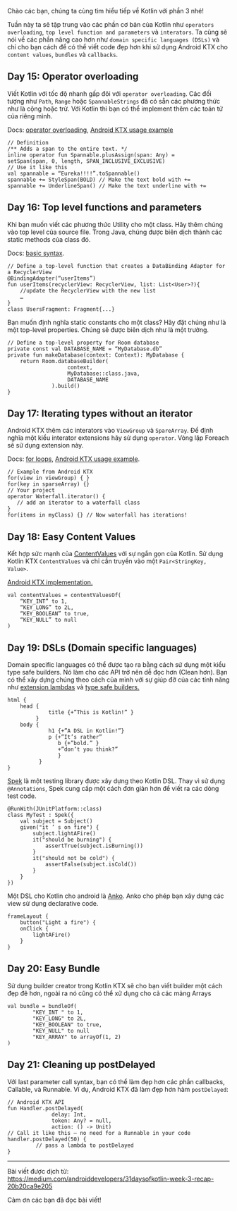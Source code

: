 Chào các bạn, chúng ta cùng tìm hiểu tiếp về Kotlin với phần 3 nhé!

Tuần này ta sẽ tập trung vào các phần cơ bản của Kotlin như `operators overloading`, `top level function and parameters` và `interators`. Ta cũng sẽ nói về các phần nâng cao hơn như `domain specific languages (DSLs)` và chỉ cho bạn cách để có thể viết code đẹp hơn khi sử dụng Android KTX cho `content values`, `bundles` và `callbacks`.

## Day 15: Operator overloading
Viết Kotlin với tốc độ nhanh gấp đôi với `operator overloading`. Các đối tượng như `Path`, `Range` hoặc `SpannableStrings` đã có sẵn các phương thức như là cộng hoặc trừ. Với Kotlin thì bạn có thể implement thêm các toán tử của riêng mình.

Docs: [operator overloading](https://kotlinlang.org/docs/reference/operator-overloading.html#operator-overloading), [Android KTX usage example](https://github.com/android/android-ktx/blob/master/src/main/java/androidx/core/text/SpannableString.kt#L32)

```
// Definition
/** Adds a span to the entire text. */
inline operator fun Spannable.plusAssign(span: Any) =
setSpan(span, 0, length, SPAN_INCLUSIVE_EXCLUSIVE)
// Use it like this
val spannable = “Eureka!!!!”.toSpannable()
spannable += StyleSpan(BOLD) // Make the text bold with +=
spannable += UnderlineSpan() // Make the text underline with +=
```

## Day 16: Top level functions and parameters
Khi bạn muốn viết các phương thức Utility cho một class. Hãy thêm chúng vào top level của source file. Trong Java, chúng được biên dịch thành các static methods của class đó.

Docs: [basic syntax](https://kotlinlang.org/docs/reference/basic-syntax.html).

```
// Define a top-level function that creates a DataBinding Adapter for a RecyclerView
@BindingAdapter(“userItems”)
fun userItems(recyclerView: RecyclerView, list: List<User>?){
    //update the RecyclerView with the new list
    …
}
class UsersFragment: Fragment{...}
```

Bạn muốn định nghĩa static constants cho một class? Hãy đặt chúng như là một top-level properties. Chúng sẽ được biên dịch như là một trường.

```
// Define a top-level property for Room database
private const val DATABASE_NAME = “MyDatabase.db”
private fun makeDatabase(context: Context): MyDatabase {
    return Room.databaseBuilder(
                   context,
                   MyDatabase::class.java,
                   DATABASE_NAME
              ).build()
}
```

## Day 17: Iterating types without an iterator

Android KTX thêm các interators vào `ViewGroup` và `SpareArray`. Để định nghĩa một kiểu interator extensions hãy sử dụng `operator`. Vòng lặp Foreach sẽ sử dụng extension này.

Docs: [for loops](https://kotlinlang.org/docs/reference/control-flow.html#for-loops), [Android KTX usage example](https://github.com/android/android-ktx/blob/master/src/main/java/androidx/core/view/ViewGroup.kt#L66).

```
// Example from Android KTX
for(view in viewGroup) { }
for(key in sparseArray) {}
// Your project
operator Waterfall.iterator() {
   // add an iterator to a waterfall class
}
for(items in myClass) {} // Now waterfall has iterations!
```

## Day 18: Easy Content Values
Kết hợp sức mạnh của [ContentValues](https://developer.android.com/reference/android/content/ContentValues.html) với sự ngắn gọn của Kotlin. Sử dụng Kotlin KTX `ContentValues` và chỉ cần truyền vào một `Pair<StringKey, Value>`. 

[Android KTX implementation.](https://github.com/android/android-ktx/blob/master/src/main/java/androidx/core/content/ContentValues.kt#L21)

```
val contentValues = contentValuesOf(
    “KEY_INT” to 1,
    “KEY_LONG” to 2L,
    “KEY_BOOLEAN” to true,
    “KEY_NULL” to null
)
```

## Day 19: DSLs (Domain specific languages)
Domain specific languages có thể được tạo ra bằng cách sử dụng một kiểu type safe builders. Nó làm cho các API trở nên dễ đọc hơn (Clean hơn). Bạn có thể xây dựng chúng theo cách của mình với sự giúp đỡ của các tính năng như [extension lambdas](https://kotlinlang.org/docs/reference/lambdas.html#function-literals-with-receiver) và [type safe builders.](https://kotlinlang.org/docs/reference/type-safe-builders.html)

```
html {
    head {
             title {+”This is Kotlin!” }
         }
    body {
             h1 {+”A DSL in Kotlin!”}
             p {+”It’s rather”
                b {+”bold.” }
                +”don’t you think?”
                }
          }
}
```

[Spek](http://spekframework.org/) là một testing library được xây dựng theo Kotlin DSL. Thay vì sử dụng `@Annotations`, Spek cung cấp một cách đơn giản hơn để viết ra các dòng test code.

```
@RunWith(JUnitPlatform::class)
class MyTest : Spek({
    val subject = Subject()
    given("it ’ s on fire") {
        subject.lightAFire()
        it("should be burning") {
            assertTrue(subject.isBurning())
        }
        it("should not be cold") {
            assertFalse(subject.isCold())
        }
    }
})
```

Một DSL cho Kotlin cho android là [Anko](https://github.com/Kotlin/anko). Anko cho phép bạn xây dựng các view sử dụng declarative code.

```
frameLayout {
    button("Light a fire") {
    onClick {
        lightAFire()
    }
}
```

## Day 20: Easy Bundle
Sử dụng builder creator trong Kotlin KTX sẽ cho bạn viết builder một cách đẹp đẽ hơn, ngoài ra nó cũng có thể xử dụng cho cả các mảng Arrays

```
val bundle = bundleOf(
        "KEY_INT " to 1,
        "KEY_LONG" to 2L,
        "KEY_BOOLEAN" to true,
        "KEY_NULL" to null
        "KEY_ARRAY" to arrayOf(1, 2)
)
```

## Day 21: Cleaning up postDelayed
Với last parameter call syntax, bạn có thể làm đẹp hơn các phần callbacks, Callable, và Runnable. Ví dụ, Android KTX đã làm đẹp hơn hàm `postDelayed`:

```
// Android KTX API
fun Handler.postDelayed(
              delay: Int, 
              token: Any? = null,  
              action: () -> Unit)
// Call it like this — no need for a Runnable in your code
handler.postDelayed(50) {
         // pass a lambda to postDelayed
}
```

---
Bài viết được dịch từ: https://medium.com/androiddevelopers/31daysofkotlin-week-3-recap-20b20ca9e205

Cảm ơn các bạn đã đọc bài viết!